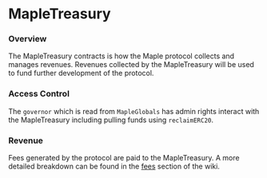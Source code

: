 # MapleTreasury

### Overview

The MapleTreasury contracts is how the Maple protocol collects and manages revenues. Revenues collected by the MapleTreasury will be used to fund further development of the protocol.

### Access Control

The `governor` which is read from `MapleGlobals` has admin rights interact with the MapleTreasury including pulling funds using `reclaimERC20`.

### Revenue

Fees generated by the protocol are paid to the MapleTreasury. A more detailed breakdown can be found in the [fees](../protocol-overview/fees.md) section of the wiki.
